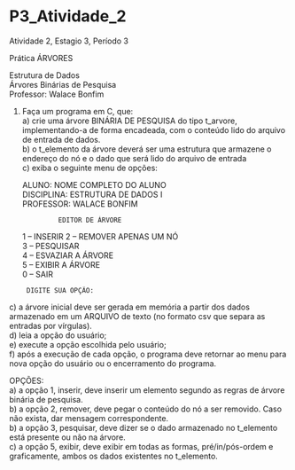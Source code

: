 # P3_Atividade_2	
Atividade 2, Estagio 3, Período 3 		

Prática ÁRVORES		

Estrutura de Dados	
Árvores Binárias de Pesquisa	
Professor: Walace Bonfim

1) Faça um programa em C, que: 				
a) crie uma árvore BINÁRIA DE PESQUISA do tipo t_arvore, implementando-a de forma encadeada, com o conteúdo lido do arquivo de entrada de dados.			
b) o t_elemento da árvore deverá ser uma estrutura que armazene o endereço do nó e o dado que será lido do arquivo de entrada					
c) exiba o seguinte menu de opções: 			
	
	ALUNO: NOME COMPLETO DO ALUNO	
	DISCIPLINA: ESTRUTURA DE DADOS I	
	PROFESSOR: WALACE BONFIM	
	
				EDITOR DE ÁRVORE 	
	1 – INSERIR	
	2 – REMOVER APENAS UM NÓ		
	3 – PESQUISAR		
	4 – ESVAZIAR A ÁRVORE			
	5 – EXIBIR A ÁRVORE		
	0 – SAIR	

		DIGITE SUA OPÇÃO: 

c) a árvore inicial deve ser gerada em memória a partir dos dados armazenado em um ARQUIVO de texto (no formato csv que separa as entradas por vírgulas).			
d) leia a opção do usuário; 						
e) execute a opção escolhida pelo usuário; 					
f) após a execução de cada opção, o programa deve retornar ao menu para nova opção do usuário ou o encerramento do programa.					

OPÇÕES:				
a) a opção 1, inserir, deve inserir um elemento segundo as regras de árvore binária de pesquisa.				
b) a opção 2, remover, deve pegar o conteúdo do nó a ser removido. Caso não exista, dar mensagem correspondente.				
b) a opção 3, pesquisar, deve dizer se o dado armazenado no t_elemento está presente ou não na árvore.				
c) a opção 5, exibir, deve exibir em todas as formas, pré/in/pós-ordem e graficamente, ambos os dados existentes no t_elemento.				
